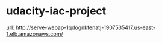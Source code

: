 # udacity-iac-project
url: http://serve-webap-1qdognkfenatj-1907535417.us-east-1.elb.amazonaws.com/
